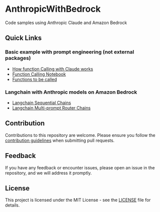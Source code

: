 # AnthropicWithBedrock

Code samples using Anthropic Claude and Amazon Bedrock

## Quick Links

### Basic example with prompt engineering (not external packages)

- [How function Calling with Claude works](./examples/function_calling/README.md)
- [Function Calling Notebook](./examples/function_calling/anthropic_func_calling.ipynb)
- [Functions to be called](./examples/function_calling/tools.py)

### Langchain with Anthropic models on Amazon Bedrock

- [Langchain Sequential Chains](./examples/langchain-anthropic/sequential-router-chains/anthropic-sequential-chains.ipynb)
- [Langchain Multi-prompt Router Chains](./examples/langchain-anthropic/sequential-router-chains/anthropic-router-chains.ipynb)

## Contribution

Contributions to this repository are welcome. Please ensure you follow the [contribution guidelines](../CONTRIBUTING.md) when submitting pull requests.

## Feedback

If you have any feedback or encounter issues, please open an issue in the repository, and we will address it promptly.

## License

This project is licensed under the MIT License - see the [LICENSE](../LICENSE) file for details.
